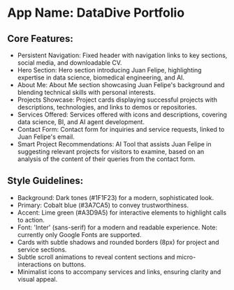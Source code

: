 # **App Name**: DataDive Portfolio

## Core Features:

- Persistent Navigation: Fixed header with navigation links to key sections, social media, and downloadable CV.
- Hero Section: Hero section introducing Juan Felipe, highlighting expertise in data science, biomedical engineering, and AI.
- About Me: About Me section showcasing Juan Felipe's background and blending technical skills with personal interests.
- Projects Showcase: Project cards displaying successful projects with descriptions, technologies, and links to demos or repositories.
- Services Offered: Services offered with icons and descriptions, covering data science, BI, and AI agent development.
- Contact Form: Contact form for inquiries and service requests, linked to Juan Felipe's email.
- Smart Project Recommendations: AI Tool that assists Juan Felipe in suggesting relevant projects for visitors to examine, based on an analysis of the content of their queries from the contact form.

## Style Guidelines:

- Background: Dark tones (#1F1F23) for a modern, sophisticated look.
- Primary: Cobalt blue (#3A7CA5) to convey trustworthiness.
- Accent: Lime green (#A3D9A5) for interactive elements to highlight calls to action.
- Font: 'Inter' (sans-serif) for a modern and readable experience. Note: currently only Google Fonts are supported.
- Cards with subtle shadows and rounded borders (8px) for project and service sections.
- Subtle scroll animations to reveal content sections and micro-interactions on buttons.
- Minimalist icons to accompany services and links, ensuring clarity and visual appeal.